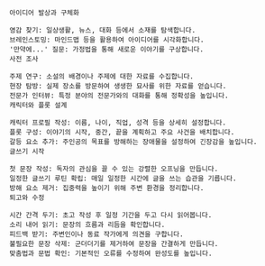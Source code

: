 ﻿```
아이디어 발상과 구체화 

영감 찾기: 일상생활, 뉴스, 대화 등에서 소재를 탐색합니다.
브레인스토밍: 마인드맵 등을 활용하여 아이디어를 시각화합니다.
'만약에...' 질문: 가정법을 통해 새로운 이야기를 구상합니다. 
사전 조사

주제 연구: 소설의 배경이나 주제에 대한 자료를 수집합니다.
현장 탐방: 실제 장소를 방문하여 생생한 묘사를 위한 자료를 얻습니다.
전문가 인터뷰: 특정 분야의 전문가와의 대화를 통해 정확성을 높입니다.
캐릭터와 플롯 설계

캐릭터 프로필 작성: 이름, 나이, 직업, 성격 등을 상세히 설정합니다.
플롯 구성: 이야기의 시작, 중간, 끝을 계획하고 주요 사건을 배치합니다.
갈등 요소 추가: 주인공의 목표를 방해하는 장애물을 설정하여 긴장감을 높입니다.
글쓰기 시작

첫 문장 작성: 독자의 관심을 끌 수 있는 강렬한 오프닝을 만듭니다.
일정한 글쓰기 루틴 확립: 매일 일정한 시간에 글을 쓰는 습관을 기릅니다.
방해 요소 제거: 집중력을 높이기 위해 주변 환경을 정리합니다.
퇴고와 수정

시간 간격 두기: 초고 작성 후 일정 기간을 두고 다시 읽어봅니다.
소리 내어 읽기: 문장의 흐름과 리듬을 확인합니다.
피드백 받기: 주변인이나 동료 작가에게 의견을 구합니다.
불필요한 문장 삭제: 군더더기를 제거하여 문장을 간결하게 만듭니다.
맞춤법과 문법 확인: 기본적인 오류를 수정하여 완성도를 높입니다.
```